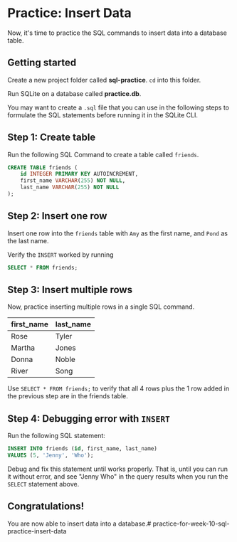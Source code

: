 # Practice: Insert Data

Now, it's time to practice the SQL commands to insert data into a database
table.

## Getting started

Create a new project folder called __sql-practice__. `cd` into this folder.

Run SQLite on a database called __practice.db__.

You may want to create a `.sql` file that you can use in the following steps
to formulate the SQL statements before running it in the SQLite CLI.

## Step 1: Create table

Run the following SQL Command to create a table called `friends`.

```sql
CREATE TABLE friends (
    id INTEGER PRIMARY KEY AUTOINCREMENT,
    first_name VARCHAR(255) NOT NULL,
    last_name VARCHAR(255) NOT NULL
);
```

## Step 2: Insert one row

Insert one row into the `friends` table with `Amy` as the first name, and
`Pond` as the last name.

Verify the `INSERT` worked by running

```sql
SELECT * FROM friends;
```

## Step 3: Insert multiple rows

Now, practice inserting multiple rows in a single SQL command.

| first_name | last_name |
| ---------- | --------- |
| Rose       | Tyler     |
| Martha     | Jones     |
| Donna      | Noble     |
| River      | Song      |

Use `SELECT * FROM friends;` to verify that all 4 rows plus the 1 row added
in the previous step are in the friends table.

## Step 4: Debugging error with `INSERT`

Run the following SQL statement:

```sql
INSERT INTO friends (id, first_name, last_name)
VALUES (5, 'Jenny', 'Who');
```

Debug and fix this statement until works properly. That is, until you can run it
without error, and see "Jenny Who" in the query results when you run the 
`SELECT` statement above.

## Congratulations!

You are now able to insert data into a database.# practice-for-week-10-sql-practice-insert-data
